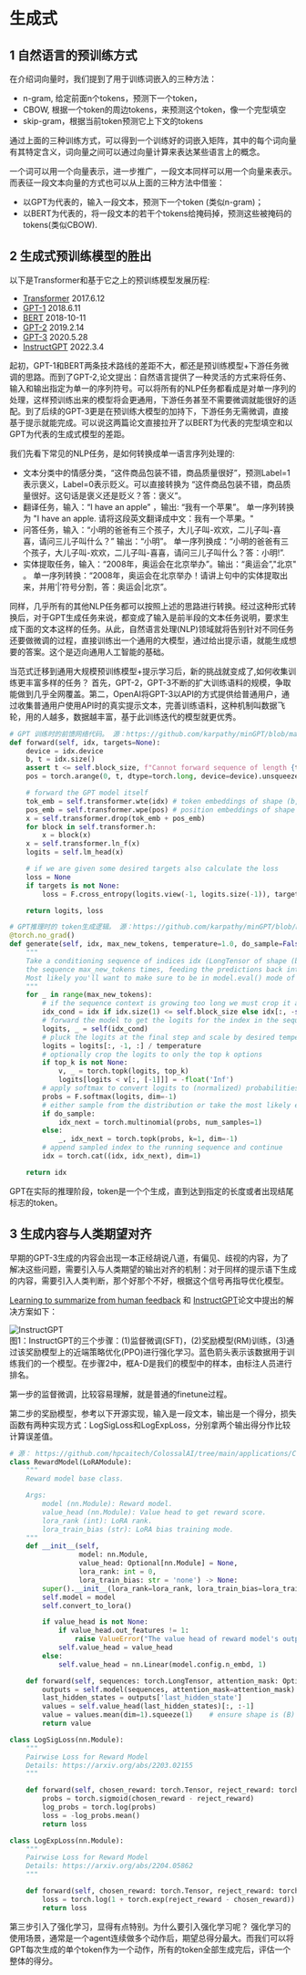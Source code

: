 # 生成式

## 1 自然语言的预训练方式
在介绍词向量时，我们提到了用于训练词嵌入的三种方法：

* n-gram, 给定前面n个tokens，预测下一个token，
* CBOW, 根据一个token的周边tokens，来预测这个token，像一个完型填空
* skip-gram，根据当前token预测它上下文的tokens

通过上面的三种训练方式，可以得到一个训练好的词嵌入矩阵，其中的每个词向量有其特定含义，词向量之间可以通过向量计算来表达某些语言上的概念。

一个词可以用一个向量表示，进一步推广，一段文本同样可以用一个向量来表示。而表征一段文本向量的方式也可以从上面的三种方法中借鉴：
* 以GPT为代表的，输入一段文本，预测下一个token (类似n-gram)；
* 以BERT为代表的，将一段文本的若干个tokens给掩码掉，预测这些被掩码的tokens(类似CBOW).

## 2 生成式预训练模型的胜出
以下是Transformer和基于它之上的预训练模型发展历程:
* [Transformer](../paper/nlp/transformer.md) 2017.6.12
* [GPT-1](../paper/nlp/gpt.md) 2018.6.11
* [BERT](../paper/nlp/bert.md) 2018-10-11
* [GPT-2](../paper/nlp/gpt_2.md) 2019.2.14
* [GPT-3](../paper/nlp/gpt_3.md) 2020.5.28
* [InstructGPT](../paper/nlp/gpt_InstructGPT.md) 2022.3.4

起初，GPT-1和BERT两条技术路线的差距不大，都还是预训练模型+下游任务微调的思路。而到了GPT-2,论文提出：自然语言提供了一种灵活的方式来将任务、输入和输出指定为单一的序列符号。可以将所有的NLP任务都看成是对单一序列的处理，这样预训练出来的模型将会更通用，下游任务甚至不需要微调就能很好的适配。到了后续的GPT-3更是在预训练大模型的加持下，下游任务无需微调，直接基于提示就能完成。可以说这两篇论文直接拉开了以BERT为代表的完型填空和以GPT为代表的生成式模型的差距。

我们先看下常见的NLP任务，是如何转换成单一语言序列处理的:
* 文本分类中的情感分类，“这件商品包装不错，商品质量很好”，预测Label=1表示褒义，Label=0表示贬义。可以直接转换为 “这件商品包装不错，商品质量很好。这句话是褒义还是贬义？答：褒义”。
* 翻译任务，输入：“I have an apple” ，输出: “我有一个苹果”。 单一序列转换为 "I have an apple. 请将这段英文翻译成中文：我有一个苹果。"
* 问答任务，输入：“小明的爸爸有三个孩子，大儿子叫-欢欢，二儿子叫-喜喜，请问三儿子叫什么？” 输出：“小明”。 单一序列换成：“小明的爸爸有三个孩子，大儿子叫-欢欢，二儿子叫-喜喜，请问三儿子叫什么？答：小明!”.
* 实体提取任务，输入：“2008年，奥运会在北京举办”。输出：“奥运会”,"北京" 。 单一序列转换：“2008年，奥运会在北京举办！请讲上句中的实体提取出来，并用‘|’符号分割，答：奥运会|北京”。

同样，几乎所有的其他NLP任务都可以按照上述的思路进行转换。经过这种形式转换后，对于GPT生成任务来说，都变成了输入是前半段的文本任务说明，要求生成下面的文本这样的任务。从此，自然语言处理(NLP)领域就将告别针对不同任务还要做微调的过程，直接训练出一个通用的大模型，通过给出提示语，就能生成想要的答案。这个是迈向通用人工智能的基础。

当范式迁移到通用大规模预训练模型+提示学习后，新的挑战就变成了,如何收集训练更丰富多样的任务？ 首先，GPT-2，GPT-3不断的扩大训练语料的规模，争取能做到几乎全网覆盖。第二，OpenAI将GPT-3以API的方式提供给普通用户，通过收集普通用户使用API时的真实提示文本，完善训练语料，这种机制叫数据飞轮，用的人越多，数据越丰富，基于此训练迭代的模型就更优秀。


```python
# GPT 训练时的前馈网络代码。 源：https://github.com/karpathy/minGPT/blob/master/mingpt/model.py
def forward(self, idx, targets=None):
    device = idx.device
    b, t = idx.size()
    assert t <= self.block_size, f"Cannot forward sequence of length {t}, block size is only {self.block_size}"
    pos = torch.arange(0, t, dtype=torch.long, device=device).unsqueeze(0) # shape (1, t)

    # forward the GPT model itself
    tok_emb = self.transformer.wte(idx) # token embeddings of shape (b, t, n_embd)
    pos_emb = self.transformer.wpe(pos) # position embeddings of shape (1, t, n_embd)
    x = self.transformer.drop(tok_emb + pos_emb)
    for block in self.transformer.h:
        x = block(x)
    x = self.transformer.ln_f(x)
    logits = self.lm_head(x)

    # if we are given some desired targets also calculate the loss
    loss = None
    if targets is not None:
        loss = F.cross_entropy(logits.view(-1, logits.size(-1)), targets.view(-1), ignore_index=-1)

    return logits, loss
```

```python
# GPT推理时的 token生成逻辑。 源：https://github.com/karpathy/minGPT/blob/master/mingpt/model.py
@torch.no_grad()
def generate(self, idx, max_new_tokens, temperature=1.0, do_sample=False, top_k=None):
    """
    Take a conditioning sequence of indices idx (LongTensor of shape (b,t)) and complete
    the sequence max_new_tokens times, feeding the predictions back into the model each time.
    Most likely you'll want to make sure to be in model.eval() mode of operation for this.
    """
    for _ in range(max_new_tokens):
        # if the sequence context is growing too long we must crop it at block_size
        idx_cond = idx if idx.size(1) <= self.block_size else idx[:, -self.block_size:]
        # forward the model to get the logits for the index in the sequence
        logits, _ = self(idx_cond)
        # pluck the logits at the final step and scale by desired temperature
        logits = logits[:, -1, :] / temperature
        # optionally crop the logits to only the top k options
        if top_k is not None:
            v, _ = torch.topk(logits, top_k)
            logits[logits < v[:, [-1]]] = -float('Inf')
        # apply softmax to convert logits to (normalized) probabilities
        probs = F.softmax(logits, dim=-1)
        # either sample from the distribution or take the most likely element
        if do_sample:
            idx_next = torch.multinomial(probs, num_samples=1)
        else:
            _, idx_next = torch.topk(probs, k=1, dim=-1)
        # append sampled index to the running sequence and continue
        idx = torch.cat((idx, idx_next), dim=1)

    return idx
```

GPT在实际的推理阶段，token是一个个生成，直到达到指定的长度或者出现结尾标志的token。

## 3 生成内容与人类期望对齐
早期的GPT-3生成的内容会出现一本正经胡说八道，有偏见、歧视的内容，为了解决这些问题，需要引入与人类期望的输出对齐的机制：对于同样的提示语下生成的内容，需要引入人类判断，那个好那个不好，根据这个信号再指导优化模型。

[Learning to summarize from human feedback](../paper/nlp/summarize_HF.md) 和 [InstructGPT](../paper/nlp/gpt_InstructGPT.md)论文中提出的解决方案如下：

![InstructGPT](../paper/images/InstructGPT/fig_2.png)<br/>
图1：InstructGPT的三个步骤：(1)监督微调(SFT)，(2)奖励模型(RM)训练，(3)通过该奖励模型上的近端策略优化(PPO)进行强化学习。蓝色箭头表示该数据用于训练我们的一个模型。在步骤2中，框A-D是我们的模型中的样本，由标注人员进行排名。

第一步的监督微调，比较容易理解，就是普通的finetune过程。

第二步的奖励模型，参考以下开源实现，输入是一段文本，输出是一个得分，损失函数有两种实现方式：LogSigLoss和LogExpLoss，分别拿两个输出得分作比较计算误差值。

```python
# 源： https://github.com/hpcaitech/ColossalAI/tree/main/applications/Chat
class RewardModel(LoRAModule):
    """
    Reward model base class.

    Args:
        model (nn.Module): Reward model.
        value_head (nn.Module): Value head to get reward score.
        lora_rank (int): LoRA rank.
        lora_train_bias (str): LoRA bias training mode.
    """ 
    def __init__(self,
                 model: nn.Module,
                 value_head: Optional[nn.Module] = None,
                 lora_rank: int = 0,
                 lora_train_bias: str = 'none') -> None:
        super().__init__(lora_rank=lora_rank, lora_train_bias=lora_train_bias)
        self.model = model
        self.convert_to_lora()

        if value_head is not None:
            if value_head.out_features != 1:
                raise ValueError("The value head of reward model's output dim should be 1!")
            self.value_head = value_head
        else:
            self.value_head = nn.Linear(model.config.n_embd, 1)

    def forward(self, sequences: torch.LongTensor, attention_mask: Optional[torch.Tensor] = None) -> torch.Tensor:
        outputs = self.model(sequences, attention_mask=attention_mask)
        last_hidden_states = outputs['last_hidden_state']
        values = self.value_head(last_hidden_states)[:, :-1]
        value = values.mean(dim=1).squeeze(1)    # ensure shape is (B)
        return value

class LogSigLoss(nn.Module):
    """
    Pairwise Loss for Reward Model
    Details: https://arxiv.org/abs/2203.02155
    """

    def forward(self, chosen_reward: torch.Tensor, reject_reward: torch.Tensor) -> torch.Tensor:
        probs = torch.sigmoid(chosen_reward - reject_reward)
        log_probs = torch.log(probs)
        loss = -log_probs.mean()
        return loss

class LogExpLoss(nn.Module):
    """
    Pairwise Loss for Reward Model
    Details: https://arxiv.org/abs/2204.05862
    """

    def forward(self, chosen_reward: torch.Tensor, reject_reward: torch.Tensor) -> torch.Tensor:
        loss = torch.log(1 + torch.exp(reject_reward - chosen_reward)).mean()
        return loss

```

第三步引入了强化学习，显得有点特别。为什么要引入强化学习呢？ 强化学习的使用场景，通常是一个agent连续做多个动作后，期望总得分最大。而我们可以将GPT每次生成的单个token作为一个动作，所有的token全部生成完后，评估一个整体的得分。




